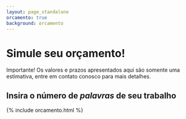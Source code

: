 ```yaml
---
layout: page_standalone
orcamento: true
background: orcamento
---
```


# Simule seu orçamento!

Importante! Os valores e prazos apresentados aqui são somente uma estimativa, entre em contato conosco para mais detalhes.

## Insira o número de *palavras* de seu trabalho

{% include orcamento.html %}
